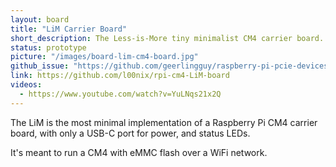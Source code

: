 ```yaml
---
layout: board
title: "LiM Carrier Board"
short_description: The Less-is-More tiny minimalist CM4 carrier board.
status: prototype
picture: "/images/board-lim-cm4-board.jpg"
github_issue: "https://github.com/geerlingguy/raspberry-pi-pcie-devices/issues/160"
link: https://github.com/l00nix/rpi-cm4-LiM-board
videos:
  - https://www.youtube.com/watch?v=YuLNqs21x2Q
---
```

The LiM is the most minimal implementation of a Raspberry Pi CM4 carrier board, with only a USB-C port for power, and status LEDs.

It's meant to run a CM4 with eMMC flash over a WiFi network.

